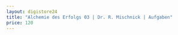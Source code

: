 ```yaml
---
layout: digistore24
title: "Alchemie des Erfolgs 03 | Dr. R. Mischnick | Aufgaben"
price: 120
---
```

